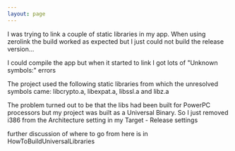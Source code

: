 ```yaml
---
layout: page
---
```





I was trying to link a couple of static libraries in my app.
When using zerolink the build worked as expected but I just could not build the release version...

I could compile the app but when it started to link I got lots of "Unknown symbols:" errors

The project used the following static libraries from which the unresolved symbols came: libcrypto.a, libexpat.a, libssl.a and libz.a

The problem turned out to be that the libs had been built for PowerPC processors but my project was built as a Universal Binary.
So I just removed i386 from the Architecture setting in my Target - Release settings

further discussion of where to go from here is in HowToBuildUniversalLibraries
